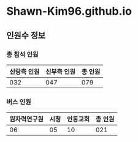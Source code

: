 
# Shawn-Kim96.github.io

## 인원수 정보
### 총 참석 인원

|신랑측 인원|신부측 인원|총 인원|
|---|---|---|
|032|047|079|
    


### 버스 인원

|원자력연구원|시청|인동교회|총 인원|
|---|---|---|---|
|06|05|10|021|
    

    